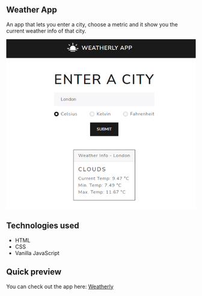 ## Weather App
An app that lets you enter a city, choose a metric and it show you the current weather info of that city.

![image](./img/app-preview.PNG)

## Technologies used
- HTML
- CSS
- Vanilla JavaScript  

## Quick preview
You can check out the app here:
<a href="https://dimitarradulov.github.io/weatherly-app/" target="_blank">Weatherly</a>
